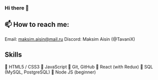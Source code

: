 ### Hi there 👋

## 📫 How to reach me:

Email: maksim.aisin@mail.ru
Discord: Maksim Aisin (@TavaniX)

## Skills
🌱 HTML5 / CSS3
🌱 JavaScript
🌱 Git, GitHub
🌱 React (with Redux)
🌱 SQL (MySQL, PostgreSQL)
🌱 Node JS (beginner)

<!--
**TavaniX/TavaniX** is a ✨ _special_ ✨ repository because its `README.md` (this file) appears on your GitHub profile.

Here are some ideas to get you started:

- 🔭 I’m currently working on ...
- 🌱 I’m currently learning ...
- 👯 I’m looking to collaborate on ...
- 🤔 I’m looking for help with ...
- 💬 Ask me about ...
- 📫 How to reach me: ...
- 😄 Pronouns: ...
- ⚡ Fun fact: ...
-->
